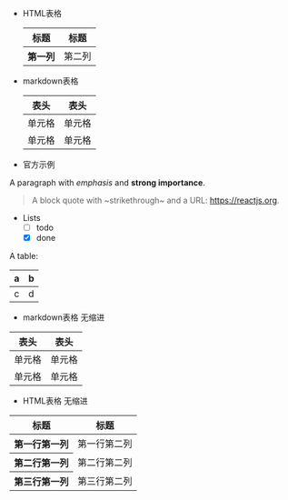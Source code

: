 - HTML表格  
    <table>
        <thead>
            <tr>
                <th>标题</th>
                <th>标题</th>
            </tr>
        </thead>
        <tbody>
            <tr>
                <th>第一列</th>
                <td>第二列</td>
            </tr>
        </tbody>
    </table>
  
- markdown表格  

    |  表头   | 表头  |
    |  ----  | ----  |
    | 单元格  | 单元格 |
    | 单元格  | 单元格 |

- 官方示例

A paragraph with *emphasis* and **strong importance**.

> A block quote with ~strikethrough~ and a URL: https://reactjs.org.

* Lists
  * [ ] todo
  * [x] done

A table:  

| a   | b   |
|-----|-----|
| c   | d   |

- markdown表格 无缩进

| 表头  | 表头  |
|-----|-----|
| 单元格 | 单元格 |
| 单元格 | 单元格 |

- HTML表格 无缩进
<table>
    <thead>
        <tr>
            <th>标题</th>
            <th>标题</th>
        </tr>
    </thead>
    <tbody>
        <tr>
            <th>第一行第一列</th>
            <td>第一行第二列</td>
        </tr>
        <tr>
            <th>第二行第一列</th>
            <td>第二行第二列</td>
        </tr>
        <tr>
            <th>第三行第一列</th>
            <td>第三行第二列</td>
        </tr>
    </tbody>
</table>